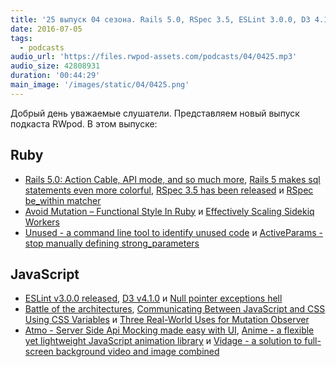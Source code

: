 ```yaml
---
title: '25 выпуск 04 сезона. Rails 5.0, RSpec 3.5, ESLint 3.0.0, D3 4.1.0, Unused, Null pointer exceptions hell и прочее'
date: 2016-07-05
tags:
  - podcasts
audio_url: 'https://files.rwpod-assets.com/podcasts/04/0425.mp3'
audio_size: 42808931
duration: '00:44:29'
main_image: '/images/static/04/0425.png'
---
```


Добрый день уважаемые слушатели. Представляем новый выпуск подкаста RWpod. В этом выпуске:

## Ruby

- [Rails 5.0: Action Cable, API mode, and so much more](http://weblog.rubyonrails.org/2016/6/30/Rails-5-0-final/), [Rails 5 makes sql statements even more colorful](http://blog.bigbinary.com/2016/06/27/rails-5-makes-sql-statements-even-more-colorful.html), [RSpec 3.5 has been released](http://rspec.info/blog/2016/07/rspec-3-5-has-been-released/) и [RSpec be_within matcher](http://www.eq8.eu/blogs/27-rspec-be_within-matcher)
- [Avoid Mutation – Functional Style In Ruby](http://www.rubypigeon.com/posts/avoid-mutation-functional-style-in-ruby/) и [Effectively Scaling Sidekiq Workers](http://sorentwo.com/2016/06/28/effectively-scaling-sidekiq-workers.html)
- [Unused - a command line tool to identify unused code](https://unused.codes/) и [ActiveParams - stop manually defining strong_parameters](https://github.com/choonkeat/active_params)

## JavaScript

- [ESLint v3.0.0 released](http://eslint.org/blog/2016/07/eslint-v3.0.0-released), [D3 v4.1.0](https://github.com/d3/d3/releases/tag/v4.1.0) и [Null pointer exceptions hell](http://dobegin.com/npe-hell/)
- [Battle of the architectures](https://medium.com/@marianojmiguel/battle-of-the-architectures-30c512d542a4), [Communicating Between JavaScript and CSS Using CSS Variables](https://eager.io/blog/communicating-between-javascript-and-css-with-css-variables/) и [Three Real-World Uses for Mutation Observer](https://eager.io/blog/three-real-world-use-cases-for-mutation-observer/)
- [Atmo - Server Side Api Mocking made easy with UI](https://github.com/Raathigesh/Atmo), [Anime - a flexible yet lightweight JavaScript animation library](http://anime-js.com/) и [Vidage - a solution to full-screen background video and image combined](https://dvlden.github.io/Vidage/)
